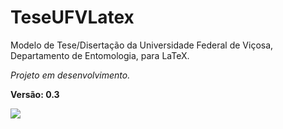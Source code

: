 # TeseUFVLatex
Modelo de Tese/Disertação da Universidade Federal de Viçosa, Departamento de Entomologia, para LaTeX.

_Projeto em desenvolvimento._

**Versão: 0.3**

![]({{site.baseurl}}//main.jpg)
